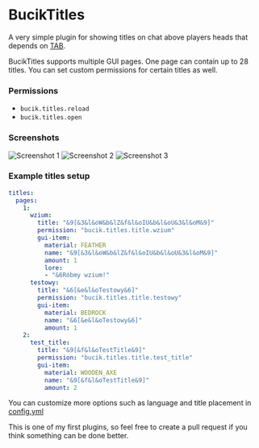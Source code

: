 # BucikTitles

A very simple plugin for showing titles on chat above players heads that depends on [TAB](https://github.com/NEZNAMY/TAB).

BucikTitles supports multiple GUI pages. One page can contain up to 28 titles.
You can set custom permissions for certain titles as well.

### Permissions
- `bucik.titles.reload`
- `bucik.titles.open`

### Screenshots
![Screenshot 1](https://i.imgur.com/qu5rhT3.png)
![Screenshot 2](https://i.imgur.com/98AMdNY.png)
![Screenshot 3](https://i.imgur.com/Qe52DAq.png)

### Example titles setup
```yaml
titles:
  pages:
    1:
      wzium:
        title: "&9[&3&l&oW&b&lZ&f&l&oIU&b&l&oU&3&l&oM&9]"
        permission: "bucik.titles.title.wzium"
        gui-item:
          material: FEATHER
          name: "&9[&3&l&oW&b&lZ&f&l&oIU&b&l&oU&3&l&oM&9]"
          amount: 1
          lore:
          - "&6Róbmy wzium!"
      testowy:
        title: "&6[&e&l&oTestowy&6]"
        permission: "bucik.titles.title.testowy"
        gui-item:
          material: BEDROCK
          name: "&6[&e&l&oTestowy&6]"
          amount: 1
    2:
      test_title:
        title: "&9[&f&l&oTestTitle&9]"
        permission: "bucik.titles.title.test_title"
        gui-item:
          material: WOODEN_AXE
          name: "&9[&f&l&oTestTitle&9]"
          amount: 2
```
You can customize more options such as language and title placement in [config.yml](src/main/resources/config.yml)

This is one of my first plugins, so feel free to create a pull request if you think something can be done better.
